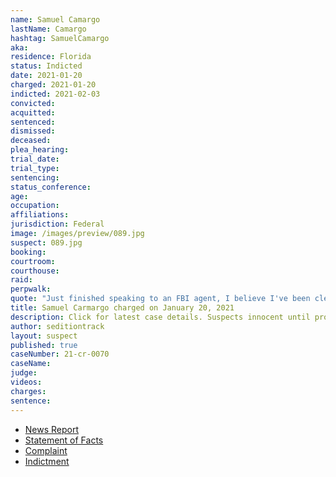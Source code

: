 ```yaml
---
name: Samuel Camargo
lastName: Camargo
hashtag: SamuelCamargo
aka:
residence: Florida
status: Indicted
date: 2021-01-20
charged: 2021-01-20
indicted: 2021-02-03
convicted:
acquitted:
sentenced:
dismissed:
deceased:
plea_hearing:
trial_date:
trial_type:
sentencing:
status_conference:
age:
occupation:
affiliations:
jurisdiction: Federal
image: /images/preview/089.jpg
suspect: 089.jpg
booking:
courtroom:
courthouse:
raid:
perpwalk:
quote: "Just finished speaking to an FBI agent, I believe I've been cleared"
title: Samuel Carmargo charged on January 20, 2021
description: Click for latest case details. Suspects innocent until proven guilty.
author: seditiontrack
layout: suspect
published: true
caseNumber: 21-cr-0070
caseName:
judge:
videos:
charges:
sentence:
---
```

- [News Report](https://www.nbcmiami.com/news/local/south-florida-man-who-discussed-fbi-probe-on-social-media-arrested-in-u-s-capitol-breach/2366073/)
- [Statement of Facts](https://www.justice.gov/opa/page/file/1357291/download)
- [Complaint](https://www.justice.gov/opa/page/file/1357286/download)
- [Indictment](https://www.justice.gov/usao-dc/case-multi-defendant/file/1371611/download)
